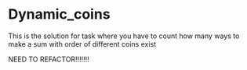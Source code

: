 # Dynamic_coins
This is the solution for task where you have to count how many ways to make a sum with order of different coins exist
<p>NEED TO REFACTOR!!!!!!!</p>
